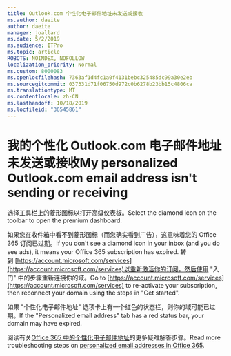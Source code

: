 ```yaml
---
title: Outlook.com 个性化电子邮件地址未发送或接收
ms.author: daeite
author: daeite
manager: joallard
ms.date: 5/2/2019
ms.audience: ITPro
ms.topic: article
ROBOTS: NOINDEX, NOFOLLOW
localization_priority: Normal
ms.custom: 8000083
ms.openlocfilehash: 7363af1d4fc1a0f4131bebc325485dc99a30e2eb
ms.sourcegitcommit: 037331d71f06750d972c0b6278b23bb15c4806ca
ms.translationtype: MT
ms.contentlocale: zh-CN
ms.lasthandoff: 10/18/2019
ms.locfileid: "36545861"
---
```

# <a name="my-personalized-outlookcom-email-address-isnt-sending-or-receiving"></a><span data-ttu-id="8003a-102">我的个性化 Outlook.com 电子邮件地址未发送或接收</span><span class="sxs-lookup"><span data-stu-id="8003a-102">My personalized Outlook.com email address isn't sending or receiving</span></span>

<span data-ttu-id="8003a-103">选择工具栏上的菱形图标以打开高级仪表板。</span><span class="sxs-lookup"><span data-stu-id="8003a-103">Select the diamond icon on the toolbar to open the premium dashboard.</span></span>

<span data-ttu-id="8003a-104">如果您在收件箱中看不到菱形图标（而您确实看到广告），这意味着您的 Office 365 订阅已过期。</span><span class="sxs-lookup"><span data-stu-id="8003a-104">If you don't see a diamond icon in your inbox (and you do see ads), it means your Office 365 subscription has expired.</span></span> <span data-ttu-id="8003a-105">转到 [https://account.microsoft.com/services](https://account.microsoft.com/services)以重新激活你的订阅，然后使用 "入门" 中的步骤重新连接你的域。</span><span class="sxs-lookup"><span data-stu-id="8003a-105">Go to [https://account.microsoft.com/services](https://account.microsoft.com/services) to re-activate your subscription, then reconnect your domain using the steps in "Get started".</span></span>

<span data-ttu-id="8003a-106">如果 "个性化电子邮件地址" 选项卡上有一个红色的状态栏，则你的域可能已过期。</span><span class="sxs-lookup"><span data-stu-id="8003a-106">If the "Personalized email address" tab has a red status bar, your domain may have expired.</span></span>

<span data-ttu-id="8003a-107">阅读有关[Office 365 中的个性化电子邮件地址](https://support.office.com/article/75416a58-b225-4c02-8c07-8979403b427b?wt.mc_id=Office_Outlook_com_Alchemy)的更多疑难解答步骤。</span><span class="sxs-lookup"><span data-stu-id="8003a-107">Read more troubleshooting steps on [personalized email addresses in Office 365](https://support.office.com/article/75416a58-b225-4c02-8c07-8979403b427b?wt.mc_id=Office_Outlook_com_Alchemy).</span></span>